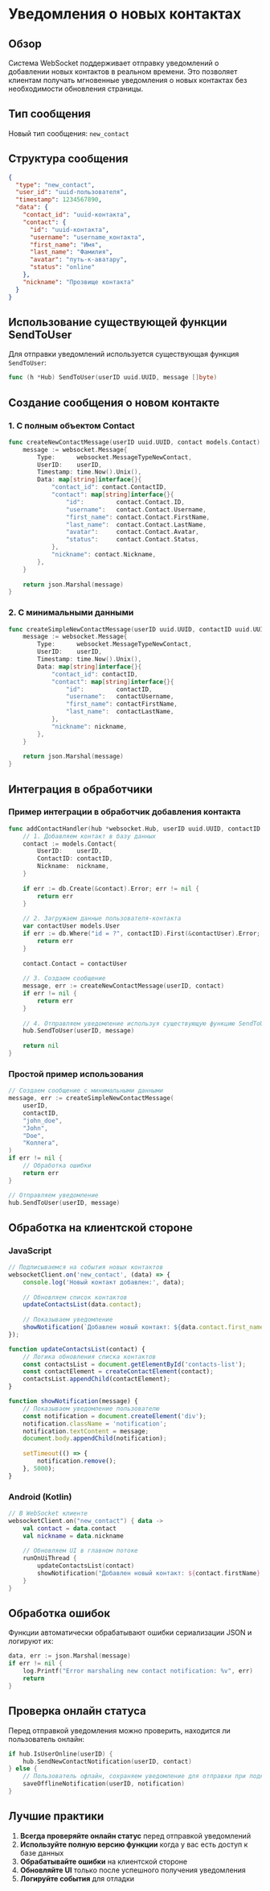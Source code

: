 # Уведомления о новых контактах

## Обзор

Система WebSocket поддерживает отправку уведомлений о добавлении новых контактов в реальном времени. Это позволяет клиентам получать мгновенные уведомления о новых контактах без необходимости обновления страницы.

## Тип сообщения

Новый тип сообщения: `new_contact`

## Структура сообщения

```json
{
  "type": "new_contact",
  "user_id": "uuid-пользователя",
  "timestamp": 1234567890,
  "data": {
    "contact_id": "uuid-контакта",
    "contact": {
      "id": "uuid-контакта",
      "username": "username_контакта",
      "first_name": "Имя",
      "last_name": "Фамилия",
      "avatar": "путь-к-аватару",
      "status": "online"
    },
    "nickname": "Прозвище контакта"
  }
}
```

## Использование существующей функции SendToUser

Для отправки уведомлений используется существующая функция `SendToUser`:

```go
func (h *Hub) SendToUser(userID uuid.UUID, message []byte)
```

## Создание сообщения о новом контакте

### 1. С полным объектом Contact

```go
func createNewContactMessage(userID uuid.UUID, contact models.Contact) ([]byte, error) {
	message := websocket.Message{
		Type:      websocket.MessageTypeNewContact,
		UserID:    userID,
		Timestamp: time.Now().Unix(),
		Data: map[string]interface{}{
			"contact_id": contact.ContactID,
			"contact": map[string]interface{}{
				"id":         contact.Contact.ID,
				"username":   contact.Contact.Username,
				"first_name": contact.Contact.FirstName,
				"last_name":  contact.Contact.LastName,
				"avatar":     contact.Contact.Avatar,
				"status":     contact.Contact.Status,
			},
			"nickname": contact.Nickname,
		},
	}
	
	return json.Marshal(message)
}
```

### 2. С минимальными данными

```go
func createSimpleNewContactMessage(userID uuid.UUID, contactID uuid.UUID, contactUsername string, contactFirstName string, contactLastName string, nickname string) ([]byte, error) {
	message := websocket.Message{
		Type:      websocket.MessageTypeNewContact,
		UserID:    userID,
		Timestamp: time.Now().Unix(),
		Data: map[string]interface{}{
			"contact_id": contactID,
			"contact": map[string]interface{}{
				"id":         contactID,
				"username":   contactUsername,
				"first_name": contactFirstName,
				"last_name":  contactLastName,
			},
			"nickname": nickname,
		},
	}
	
	return json.Marshal(message)
}
```

## Интеграция в обработчики

### Пример интеграции в обработчик добавления контакта

```go
func addContactHandler(hub *websocket.Hub, userID uuid.UUID, contactID uuid.UUID, nickname string) error {
    // 1. Добавляем контакт в базу данных
    contact := models.Contact{
        UserID:    userID,
        ContactID: contactID,
        Nickname:  nickname,
    }
    
    if err := db.Create(&contact).Error; err != nil {
        return err
    }
    
    // 2. Загружаем данные пользователя-контакта
    var contactUser models.User
    if err := db.Where("id = ?", contactID).First(&contactUser).Error; err != nil {
        return err
    }
    
    contact.Contact = contactUser
    
    // 3. Создаем сообщение
    message, err := createNewContactMessage(userID, contact)
    if err != nil {
        return err
    }
    
    // 4. Отправляем уведомление используя существующую функцию SendToUser
    hub.SendToUser(userID, message)
    
    return nil
}
```

### Простой пример использования

```go
// Создаем сообщение с минимальными данными
message, err := createSimpleNewContactMessage(
    userID,
    contactID,
    "john_doe",
    "John",
    "Doe",
    "Коллега",
)
if err != nil {
    // Обработка ошибки
    return err
}

// Отправляем уведомление
hub.SendToUser(userID, message)
```

## Обработка на клиентской стороне

### JavaScript

```javascript
// Подписываемся на события новых контактов
websocketClient.on('new_contact', (data) => {
    console.log('Новый контакт добавлен:', data);
    
    // Обновляем список контактов
    updateContactsList(data.contact);
    
    // Показываем уведомление
    showNotification(`Добавлен новый контакт: ${data.contact.first_name} ${data.contact.last_name}`);
});

function updateContactsList(contact) {
    // Логика обновления списка контактов
    const contactsList = document.getElementById('contacts-list');
    const contactElement = createContactElement(contact);
    contactsList.appendChild(contactElement);
}

function showNotification(message) {
    // Показываем уведомление пользователю
    const notification = document.createElement('div');
    notification.className = 'notification';
    notification.textContent = message;
    document.body.appendChild(notification);
    
    setTimeout(() => {
        notification.remove();
    }, 5000);
}
```

### Android (Kotlin)

```kotlin
// В WebSocket клиенте
websocketClient.on("new_contact") { data ->
    val contact = data.contact
    val nickname = data.nickname
    
    // Обновляем UI в главном потоке
    runOnUiThread {
        updateContactsList(contact)
        showNotification("Добавлен новый контакт: ${contact.firstName} ${contact.lastName}")
    }
}
```

## Обработка ошибок

Функции автоматически обрабатывают ошибки сериализации JSON и логируют их:

```go
data, err := json.Marshal(message)
if err != nil {
    log.Printf("Error marshaling new contact notification: %v", err)
    return
}
```

## Проверка онлайн статуса

Перед отправкой уведомления можно проверить, находится ли пользователь онлайн:

```go
if hub.IsUserOnline(userID) {
    hub.SendNewContactNotification(userID, contact)
} else {
    // Пользователь офлайн, сохраняем уведомление для отправки при подключении
    saveOfflineNotification(userID, notification)
}
```

## Лучшие практики

1. **Всегда проверяйте онлайн статус** перед отправкой уведомлений
2. **Используйте полную версию функции** когда у вас есть доступ к базе данных
3. **Обрабатывайте ошибки** на клиентской стороне
4. **Обновляйте UI** только после успешного получения уведомления
5. **Логируйте события** для отладки